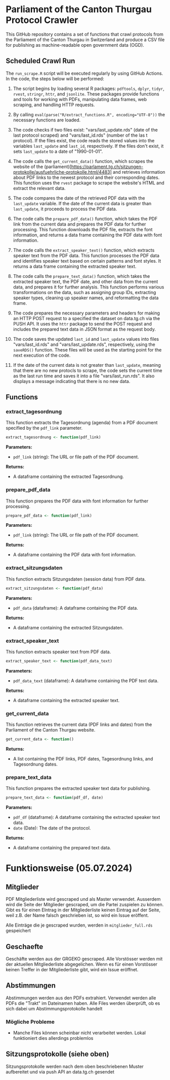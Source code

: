 # Parliament of the Canton Thurgau Protocol Crawler

This GitHub repository contains a set of functions that crawl protocols from the Parliament of the Canton Thurgau in Switzerland and produce a CSV file for publishing as machine-readable open government data (OGD).

## Scheduled Crawl Run
The `run_scrape.R` script will be executed regularly by using GitHub Actions. In the code, the steps below will be performed:

1. The script begins by loading several R packages: `pdftools`, `dplyr`, `tidyr`, `rvest`, `stringr`, `httr`, and `jsonlite`. These packages provide functions and tools for working with PDFs, manipulating data frames, web scraping, and handling HTTP requests.

2. By calling `eval(parse("R/extract_functions.R", encoding="UTF-8"))` the necessary functions are loaded.

3. The code checks if two files exist: "vars/last_update.rds" (date of the last protocol scraped) and "vars/last_id.rds" (number of the las t protocol).  If the files exist, the code reads the stored values into the variables `last_update` and `last_id`, respectively. If the files don't exist, it sets `last_update` to a date of "1990-01-01".

4. The code calls the `get_current_data()` function, which scrapes the website of the (parliament)[https://parlament.tg.ch/sitzungen-protokolle/ausfuehrliche-protokolle.html/4483] and retrieves information about PDF links to the newest protocol and their corresponding dates. This function uses the `rvest` package to scrape the website's HTML and extract the relevant data.

5. The code compares the date of the retrieved PDF data with the `last_update` variable. If the date of the current data is greater than `last_update`, it proceeds to process the PDF data.

6. The code calls the `prepare_pdf_data()` function, which takes the PDF link from the current data and prepares the PDF data for further processing. This function downloads the PDF file, extracts the font information, and returns a data frame containing the PDF data with font information.

7. The code calls the `extract_speaker_text()` function, which extracts speaker text from the PDF data. This function processes the PDF data and identifies speaker text based on certain patterns and font styles. It returns a data frame containing the extracted speaker text.

8. The code calls the `prepare_text_data()` function, which takes the extracted speaker text, the PDF date, and other data from the current data, and prepares it for further analysis. This function performs various transformations on the data, such as assigning group IDs, extracting speaker types, cleaning up speaker names, and reformatting the data frame.

9. The code prepares the necessary parameters and headers for making an HTTP POST request to a specified the dataset on data.tg.ch via the PUSH API. It uses the `httr` package to send the POST request and includes the prepared text data in JSON format as the request body.

10. The code saves the updated `last_id` and `last_update` values into files "vars/last_id.rds" and "vars/last_update.rds", respectively, using the `saveRDS()` function. These files will be used as the starting point for the next execution of the code.

11. If the date of the current data is not greater than `last_update`, meaning that there are no new protocls to scrape, the code sets the current time as the last run time and saves it into a file "vars/last_run.rds". It also displays a message indicating that there is no new data.


## Functions

### extract_tagesordnung

This function extracts the Tagesordnung (agenda) from a PDF document specified by the `pdf_link` parameter.

```R
extract_tagesordnung <- function(pdf_link)
```

**Parameters:**
- `pdf_link` (string): The URL or file path of the PDF document.

**Returns:**
- A dataframe containing the extracted Tagesordnung.

### prepare_pdf_data

This function prepares the PDF data with font information for further processing.

```R
prepare_pdf_data <- function(pdf_link)
```

**Parameters:**
- `pdf_link` (string): The URL or file path of the PDF document.

**Returns:**
- A dataframe containing the PDF data with font information.

### extract_sitzungsdaten

This function extracts Sitzungsdaten (session data) from PDF data.

```R
extract_sitzungsdaten <- function(pdf_data)
```

**Parameters:**
- `pdf_data` (dataframe): A dataframe containing the PDF data.

**Returns:**
- A dataframe containing the extracted Sitzungsdaten.

### extract_speaker_text

This function extracts speaker text from PDF data.

```R
extract_speaker_text <- function(pdf_data_text)
```

**Parameters:**
- `pdf_data_text` (dataframe): A dataframe containing the PDF text data.

**Returns:**
- A dataframe containing the extracted speaker text.

### get_current_data

This function retrieves the current data (PDF links and dates) from the Parliament of the Canton Thurgau website.

```R
get_current_data <- function()
```

**Returns:**
- A list containing the PDF links, PDF dates, Tagesordnung links, and Tagesordnung dates.


### prepare_text_data

This function prepares the extracted speaker text data for publishing.

```R
prepare_text_data <- function(pdf_df, date)
```

**Parameters:**
- `pdf_df` (dataframe): A dataframe containing the extracted speaker text data.
- `date` (Date): The date of the protocol.

**Returns:**
- A dataframe containing the prepared text data.


# Funktionsweise (05.07.2024)

## Mitglieder

PDF Mitgliederliste wird gescraped und als Master verwendet. Ausserdem wird die Seite der Mitglieder gescraped, um die Partei zuspielen zu können. Gibt es für einen EIntrag in der Mitgliederliste keinen Eintrag auf der Seite, weil z.B. der Name falsch geschrieben ist, so wird ein Issue eröffent.

Alle Einträge die je gescraped wurden, werden in `mitglieder_full.rds` gespeichert

## Geschaefte

Geschäfte werden aus der GRGEKO gescraped. Alle Vorstösser werden mit der aktuellen Mitgliederliste abgegelichen. Wenn es für einen Vorstösser keinen Treffer in der Mitgliederliste gibt, wird ein Issue eröffnet.

## Abstimmungen

Abstimmungen werden aus den PDFs extrahiert. Verwendet werden alle PDFs die "Trakt" im Dateinamen haben. Alle Files werden überprüft, ob es sich dabei um Abstimmungsprotokolle handelt

### Mögliche Probleme
- Manche Files können scheinbar nicht verarbeitet werden. Lokal funktioniert dies allerdings problemlos

## Sitzungsprotokolle (siehe oben)

Sitzungsprotokolle werden nach dem oben beschriebenen Muster aufbereitet und via push API an data.tg.ch gesendet


